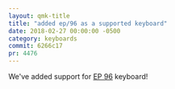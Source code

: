 ```yaml
---
layout: qmk-title
title: "added ep/96 as a supported keyboard"
date: 2018-02-27 00:00:00 -0500
category: keyboards
commit: 6266c17
pr: 4476
---
```


We've added support for [EP 96](https://github.com/qmk/qmk_firmware/blob/master/keyboards/ep/96/readme.md) keyboard! 
